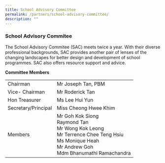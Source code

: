 ```yaml
---
title: School Advisory Committee
permalink: /partners/school-advisory-committee/
description: ""
---
```

### School Advisory Commitee

The School Advisory Commitee (SAC) meets twice a year. With their diverse professional backgrounds, SAC provides another pair of lenses of the changing landscapes for better design and development of school programmes. SAC also offers resource support and advice.

**Committee Members**

|  |  |
|---|---|
| Chairman | Mr Joseph Tan, PBM  |
| Vice- Chairman | Mr Roderick Tan |
| Hon Treasurer  | Ms Lee Hui Yun |
| Secretary/Principal             | Miss Cheong Hwee Khim |
| Members   | Mr Goh Kok Siong<br>Raymond Tan <br>Mr Wong Kok Leong<br>Mr Terrence Chee Teng Hsiu<br>Ms Monique Heah<br>Mr Andrew Goh<br>Mdm Bhanumathi Ramachandra |
